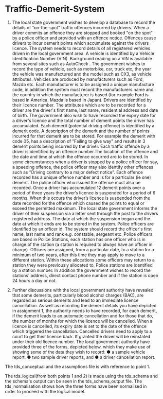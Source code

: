 # Traffic-Demerit-System

1. The local state government wishes to develop a database to record the details of
"on-the-spot" traffic offences incurred by drivers. When a driver commits an offence they
are stopped and booked "on the spot" by a police officer and provided with an offence
notice. Offences cause drivers to incur demerit points which accumulate against the
drivers licence.
The system needs to record details of all registered vehicles driven in the local
government area. A vehicle is identified by a Vehicle Identification Number (VIN).
Background reading on a VIN is available from several sites such as AutoCheck . The
government wishes to record the type of vehicle, such as motorbike, car, truck etc, the
year the vehicle was manufactured and the model such as CX3, as vehicle attributes.
Vehicles are produced by manufacturers such as Ford, Mazda etc. Each manufacturer is
to be assigned a unique manufacture code, in addition the system must record the
manufacturers name and the country in which the manufacturer is based (for example
Ford is based in America, Mazda is based in Japan).
Drivers are identified by their licence number. The attributes which are to be recorded for a
driver are the driver's first name, last name, residential address and date of birth. The
government also wish to have recorded the expiry date for a driver's licence and the total
number of demerit points the driver has accumulated.
Each demerit (potential driving offence) is identified by a demerit code. A description of the
demerit and the number of points incurred for that demerit are to be stored. For example
the demerit with code 05, has a description of "Failing to give way" and results in 3 demerit
points being incurred by the driver.
Each traffic offence by a driver is identified by an offence number.The location of the
offence and the date and time at which the offence occurred are to be stored. In some
circumstances when a driver is stopped by a police officer for say, a speeding offence, the
police officer may also identify other offences such as "Driving contrary to a major defect
notice". Each offence recorded has a unique offence number and is for a particular (ie one)
demerit. The police officer who issued the offence must also be recorded.
Once a driver has accumulated 12 demerit points over a period of three years the driver’s
licence is suspended for a period of 6 months. When this occurs the driver’s licence is
suspended from the date recorded for the offence which caused the points to equal or
exceed the permitted maximum. The local state government informs the driver of their
suspension via a letter sent through the post to the drivers registered address. The date at
which the suspension began and the date at which it ends are to be stored in the system.
Police officers are identified by an officer id. The system should record the officer's first
name, last name and rank e.g. constable, sergeant etc. Police officers are based in Police
Stations, each station has one officer who is in charge of the station (a station is required
to always have an officer in charge). Officers are assigned, from a particular date, to a
station for a minimum of two years, after this time they may apply to move to a different
station. Within these allocations some officers may return to a station they were previously
allocated to. Police stations are identified by a station number. In addition the government
wishes to record the stations' address, direct contact phone number and if the station is
open 24 hours a day or not.


2. Further discussions with the local government authority have revealed that some demerits,
particularly blood alcohol charges (BAC), are regarded as serious demerits and lead to an
immediate licence cancellation. As well as recording the demerit details you have depicted in
assignment 1, the authority needs to have recorded, for each demerit, if the demerit leads to an
automatic cancellation and for those that do, the number of months for which the licence will be
cancelled. When a licence is cancelled, its expiry date is set to the date of the offence which
triggered the cancellation. Cancelled drivers need to apply to a court to get their licence back. If
granted the driver will be reinstated under their old licence number.
The local government authority have provided three of the forms, depicted below, which they make
use of showing some of the data they wish to record:
● a sample vehicle report,
● two sample driver reports, and
● a driver cancellation report.

The tds_conceptual and the assumptions file is with reference to point 1.

The tds_logical(from both points 1 and 2) is made using the tds_schema and the schema's output can be seen in the tds_schema_output file. The tds_normalisation shows how the three forms have been normalised in order to proceed with the logical model.
